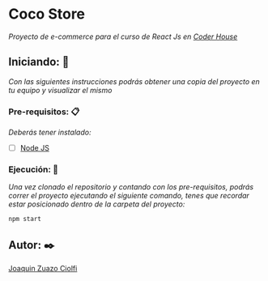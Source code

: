 # Coco Store

*Proyecto de e-commerce para el curso de React Js en [Coder House](https://www.coderhouse.com/online/reactjs)*



## Iniciando: 🚀

*Con las siguientes instrucciones podrás obtener una copia del proyecto en tu equipo y visualizar el mismo*



### Pre-requisitos: 📋

*Deberás tener instalado:*

- [ ] [Node JS](https://nodejs.org/es/)



### Ejecución: 🔧

*Una vez clonado el repositorio y contando con los pre-requisitos, podrás correr el proyecto ejecutando el siguiente comando, tenes que recordar estar posicionado dentro de la carpeta del proyecto:*

```
npm start
```



## Autor: ✒️

[Joaquin Zuazo Ciolfi](https://github.com/joaquinzuazo)